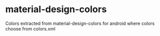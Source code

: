 # material-design-colors
Colors extracted from material-design-colors for android
where colors choose from colors.xml